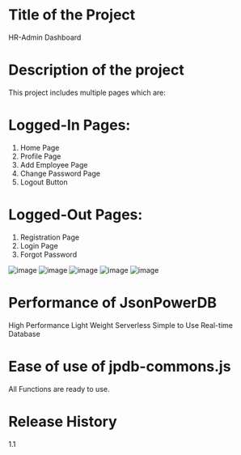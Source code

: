 # Title of the Project
HR-Admin Dashboard

# Description of the project
This project includes multiple pages which are:

# Logged-In Pages:
1. Home Page
2. Profile Page
3. Add Employee Page
4. Change Password Page
5. Logout Button

# Logged-Out Pages:

1. Registration Page
2. Login Page
3. Forgot Password

![image](https://user-images.githubusercontent.com/85781836/179358470-a1b5eed7-14f5-4649-a2ca-b778cbec9a84.png)
![image](https://user-images.githubusercontent.com/85781836/179358474-4195f5c8-6e09-4caf-befe-a63c011a8dfc.png)
![image](https://user-images.githubusercontent.com/85781836/179358476-47022ea6-3efc-49e1-9935-97d84dd935c0.png)
![image](https://user-images.githubusercontent.com/85781836/179358482-7e051c00-791f-452e-acdd-f142a2842e30.png)
![image](https://user-images.githubusercontent.com/85781836/179358486-623998bc-c11f-43af-8e49-1d49f216d0a5.png)



# Performance of JsonPowerDB 
High Performance
Light Weight
Serverless
Simple to Use
Real-time Database

# Ease of use of jpdb-commons.js
All Functions are ready to use.

# Release History
1.1

